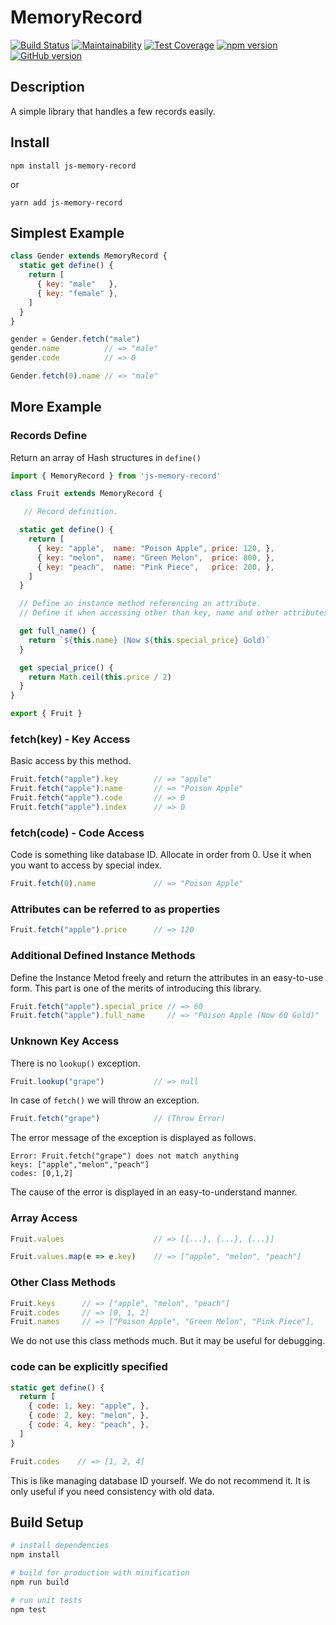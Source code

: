 # MemoryRecord

[![Build Status](https://travis-ci.org/akicho8/js-memory-record.svg?branch=master)](https://travis-ci.org/akicho8/js-memory-record)
[![Maintainability](https://api.codeclimate.com/v1/badges/010e25e22f84080afe2d/maintainability)](https://codeclimate.com/github/akicho8/js-memory-record/maintainability)
[![Test Coverage](https://api.codeclimate.com/v1/badges/4de340004a69572e32a0/test_coverage)](https://codeclimate.com/github/akicho8/js-memory-record/test_coverage)
[![npm version](https://badge.fury.io/js/js-memory-record.svg)](https://badge.fury.io/js/js-memory-record)
[![GitHub version](https://badge.fury.io/gh/akicho8%2Fjs-memory-record.svg)](https://badge.fury.io/gh/akicho8%2Fjs-memory-record)

## Description

A simple library that handles a few records easily.

## Install

```shell
npm install js-memory-record
```

or

```shell
yarn add js-memory-record
```

## Simplest Example

```js
class Gender extends MemoryRecord {
  static get define() {
    return [
      { key: "male"   },
      { key: "female" },
    ]
  }
}

gender = Gender.fetch("male")
gender.name          // => "male"
gender.code          // => 0

Gender.fetch(0).name // => "male"
```

## More Example

### Records Define

Return an array of Hash structures in `define()`

```js
import { MemoryRecord } from 'js-memory-record'

class Fruit extends MemoryRecord {

   // Record definition.

  static get define() {
    return [
      { key: "apple",  name: "Poison Apple", price: 120, },
      { key: "melon",  name: "Green Melon",  price: 800, },
      { key: "peach",  name: "Pink Piece",   price: 200, },
    ]
  }

  // Define an instance method referencing an attribute.
  // Define it when accessing other than key, name and other attributes

  get full_name() {
    return `${this.name} (Now ${this.special_price} Gold)`
  }

  get special_price() {
    return Math.ceil(this.price / 2)
  }
}

export { Fruit }
```

### fetch(key) - Key Access

Basic access by this method.

```js
Fruit.fetch("apple").key        // => "apple"
Fruit.fetch("apple").name       // => "Poison Apple"
Fruit.fetch("apple").code       // => 0
Fruit.fetch("apple").index      // => 0
```

### fetch(code) - Code Access

Code is something like database ID.
Allocate in order from 0.
Use it when you want to access by special index.

```js
Fruit.fetch(0).name             // => "Poison Apple"
```

### Attributes can be referred to as properties

```js
Fruit.fetch("apple").price      // => 120
```

### Additional Defined Instance Methods

Define the Instance Metod freely and return the attributes in an easy-to-use form.
This part is one of the merits of introducing this library.

```js
Fruit.fetch("apple").special_price // => 60
Fruit.fetch("apple").full_name     // => "Poison Apple (Now 60 Gold)"
```

### Unknown Key Access

There is no `lookup()` exception.

```js
Fruit.lookup("grape")           // => null
```

In case of `fetch()` we will throw an exception.

```js
Fruit.fetch("grape")            // (Throw Error)
```

The error message of the exception is displayed as follows.

```text
Error: Fruit.fetch("grape") does not match anything
keys: ["apple","melon","peach"]
codes: [0,1,2]
```

The cause of the error is displayed in an easy-to-understand manner.

### Array Access

```js
Fruit.values                    // => [{...}, {...}, {...}]
```

```js
Fruit.values.map(e => e.key)    // => ["apple", "melon", "peach"]
```

### Other Class Methods

```js
Fruit.keys      // => ["apple", "melon", "peach"]
Fruit.codes     // => [0, 1, 2]
Fruit.names     // => ["Poison Apple", "Green Melon", "Pink Piece"],
```

We do not use this class methods much. But it may be useful for debugging.

### code can be explicitly specified

```js
static get define() {
  return [
    { code: 1, key: "apple", },
    { code: 2, key: "melon", },
    { code: 4, key: "peach", },
  ]
}
```

```js
Fruit.codes    // => [1, 2, 4]
```

This is like managing database ID yourself. We do not recommend it.
It is only useful if you need consistency with old data.

## Build Setup

```bash
# install dependencies
npm install

# build for production with minification
npm run build

# run unit tests
npm test
```
